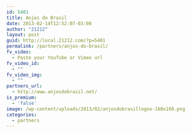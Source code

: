 ```yaml
---
id: 5401
title: Anjos do Brasil
date: 2013-02-14T12:52:07-03:00
author: "21212"
layout: post
guid: http://local.21212.com/?p=5401
permalink: /partners/anjos-do-brasil/
fv_video:
  - Paste your YouTube or Vimeo url
fv_video_id:
  - ""
fv_video_img:
  - ""
partners_url:
  - http://www.anjosdobrasil.net/
is_premium:
  - 'false'
image: /wp-content/uploads/2013/02/anjosdobrasillogoo-160x160.png
categories:
  - partners
---
```

